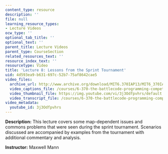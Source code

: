 ```yaml
---
content_type: resource
description: ''
file: null
learning_resource_types:
- Lecture Videos
ocw_type: ''
optional_tab_title: ''
optional_text: ''
parent_title: Lecture Videos
parent_type: CourseSection
related_resources_text: ''
resource_index_text: ''
resourcetype: Video
title: 'Lecture 8: Lessons from the Sprint Tournament'
uid: 4d593ea9-b631-697c-52b7-75af8642cae5
video_files:
  archive_url: http://www.archive.org/download/MIT6.370IAP13/MIT6_370IAP13_lec8_ipod.mp4
  video_captions_file: /courses/6-370-the-battlecode-programming-competition-january-iap-2013/b0a37bb240a35fb48d73ee84fe73dff9_3j3Odfpvhrs.vtt
  video_thumbnail_file: https://img.youtube.com/vi/3j3Odfpvhrs/default.jpg
  video_transcript_file: /courses/6-370-the-battlecode-programming-competition-january-iap-2013/b4451791f8a9c594d9ad860b88b37f6b_3j3Odfpvhrs.pdf
video_metadata:
  youtube_id: 3j3Odfpvhrs
---
```


**Description:** This lecture covers some map-dependent issues and commons problems that were seen during the sprint tournament. Scenarios discussed are accompanied by examples from the tournament with additional commentary and analysis.

**Instructor:** Maxwell Mann